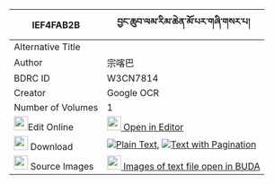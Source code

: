 |IEF4FAB2B|བྱང་ཆུབ་ལམ་རིམ་ཆེན་མོ་པར་གཞི་གསར་པ། 
| --- | --- 
|Alternative Title |
|Author| 宗喀巴
|BDRC ID | W3CN7814
|Creator | Google OCR
|Number of Volumes| 1
|<img width="25" src="https://img.icons8.com/color/25/000000/edit-property.png">Edit Online| [<img width="25" src="https://avatars.githubusercontent.com/u/45091458?s=200&v=4"> Open in Editor](http://editor.openpecha.org/IEF4FAB2B)
|<img width="25" src="https://img.icons8.com/fluent/48/000000/download-2.png"/>  Download | [![](https://img.icons8.com/color/20/000000/txt.png)Plain Text](https://github.com/Openpecha/IEF4FAB2B/releases/download/v1/changchub_lamrim_chen_mopa_ra__plain_IEF4FAB2B.zip), [![](https://img.icons8.com/color/20/000000/txt.png)Text with Pagination](https://github.com/Openpecha/IEF4FAB2B/releases/download/v1/changchub_lamrim_chen_mopa_ra__pages_IEF4FAB2B.zip)
|<img width="25" src="https://img.icons8.com/plasticine/100/000000/pictures-folder.png"/>  Source Images | [<img width="25" src="https://library.bdrc.io/icons/BUDA-small.svg"> Images of text file open in BUDA](https://library.bdrc.io/show/bdr:W3CN7814)